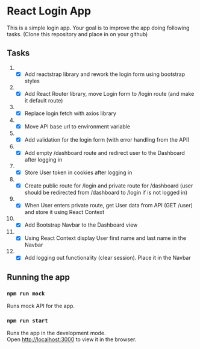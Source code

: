 # React Login App
This is a simple login app. Your goal is to improve the app doing following tasks. (Clone this repository and place in on your github)

## Tasks
1. - [x] Add reactstrap library and rework the login form using bootstrap styles
2. - [x] Add React Router library, move Login form to /login route (and make it default route)
3. - [x] Replace login fetch with axios library
4. - [x] Move API base url to environment variable
6. - [x] Add validation for the login form (with error handling from the API)
7. - [x] Add empty /dashboard route and redirect user to the Dashboard after logging in
8. - [x] Store User token in cookies after logging in
9. - [x] Create public route for /login and private route for /dashboard (user should be redirected from /dashboard to /login if is not logged in)
10. - [x] When User enters private route, get User data from API (GET /user) and store it using React Context
11. - [x] Add Bootstrap Navbar to the Dashboard view 
12. - [x] Using React Context display User first name and last name in the Navbar
13. - [x] Add logging out functionality (clear session). Place it in the Navbar

## Running the app
### `npm run mock`
Runs mock API for the app.
### `npm run start`

Runs the app in the development mode.\
Open [http://localhost:3000](http://localhost:3000) to view it in the browser.
